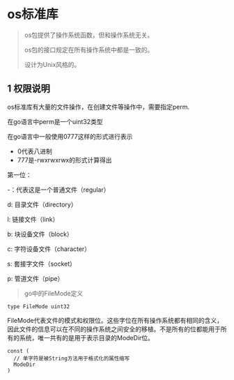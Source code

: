 # os标准库

> os包提供了操作系统函数，但和操作系统无关。
> 
> os包的接口规定在所有操作系统中都是一致的。
> 
> 设计为Unix风格的。

## 1 权限说明
os标准库有大量的文件操作，在创建文件等操作中，需要指定perm.

在go语言中perm是一个uint32类型

在go语言中一般使用0777这样的形式进行表示

- 0代表八进制
- 777是-rwxrwxrwx的形式计算得出

第一位：

-：代表这是一个普通文件（regular）

d: 目录文件（directory）

l: 链接文件（link）

b: 块设备文件（block）

c: 字符设备文件（character）

s: 套接字文件（socket）

p: 管道文件（pipe）

> go中的FileMode定义

```
type FileMode uint32
```
FileMode代表文件的模式和权限位。这些字位在所有操作系统都有相同的含义，因此文件的信息可以在不同的操作系统之间安全的移植。不是所有的位都能用于所有的系统，唯一共有的是用于表示目录的ModeDir位。

```
const (
  // 单字符是被String方法用于格式化的属性缩写
  ModeDir
)
```


